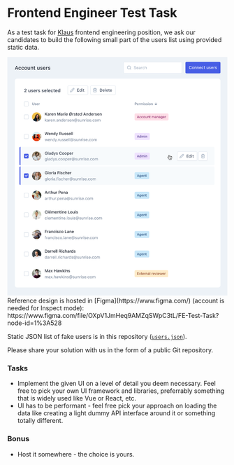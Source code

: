 # Frontend Engineer Test Task

As a test task for [Klaus](https://www.klausapp.com) frontend engineering position, we ask our candidates to build the following small part of the users list using provided static data.

<img src="./reference.png" alt="Reference" width="766" />
Reference design is hosted in [Figma](https://www.figma.com/) (account is needed for Inspect mode):
https://www.figma.com/file/OXpV1JmHeq9AMZqSWpC3tL/FE-Test-Task?node-id=1%3A528

Static JSON list of fake users is in this repository ([`users.json`](users.json)).

Please share your solution with us in the form of a public Git repository.

### Tasks

* Implement the given UI on a level of detail you deem necessary. Feel free to pick your own UI framework and libraries, preferrably something that is widely used like Vue or React, etc.
* UI has to be performant - feel free pick your approach on loading the data like creating a light dummy API interface around it or something totally different.

### Bonus
* Host it somewhere - the choice is yours.
